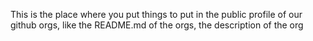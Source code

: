 This is the place where you put things to put in the public profile of our github orgs,
like the README.md of the orgs, the description of the org